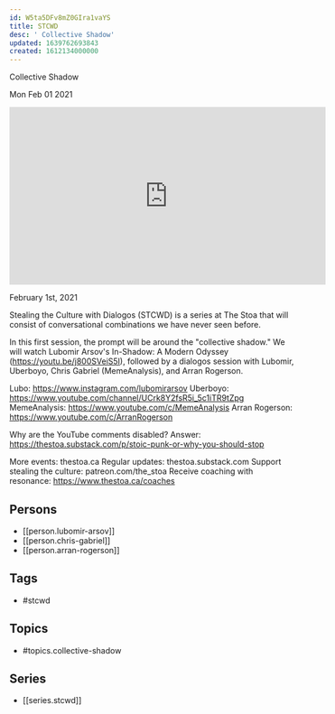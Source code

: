 ```yaml
---
id: W5ta5DFv8mZ0GIra1vaYS
title: STCWD
desc: ' Collective Shadow'
updated: 1639762693843
created: 1612134000000
---
```



 Collective Shadow

Mon Feb 01 2021

<iframe width="560" height="315" src="https://www.youtube.com/embed/EIrnJUj2Cjs" title="STCWD: Collective Shadow w/ Lubomir Arsov, Uberboyo, Chris Gabriel, and Arran Rogerson" frameborder="0" allow="accelerometer; autoplay; clipboard-write; encrypted-media; gyroscope; picture-in-picture" allowfullscreen ></iframe>

February 1st, 2021

Stealing the Culture with Dialogos (STCWD) is a series at The Stoa that will consist of conversational combinations we have never seen before.

In this first session, the prompt will be around the "collective shadow." We will watch Lubomir Arsov's In-Shadow: A Modern Odyssey (https://youtu.be/j800SVeiS5I), followed by a dialogos session with Lubomir, Uberboyo, Chris Gabriel (MemeAnalysis), and Arran Rogerson.

Lubo: https://www.instagram.com/lubomirarsov
Uberboyo: https://www.youtube.com/channel/UCrk8Y2fsR5i_5c1iTR9tZpg
MemeAnalysis: https://www.youtube.com/c/MemeAnalysis
Arran Rogerson: https://www.youtube.com/c/ArranRogerson

Why are the YouTube comments disabled? Answer: https://thestoa.substack.com/p/stoic-punk-or-why-you-should-stop

More events: thestoa.ca
Regular updates: thestoa.substack.com
Support stealing the culture: patreon.com/the_stoa
Receive coaching with resonance: https://www.thestoa.ca/coaches

## Persons

- [[person.lubomir-arsov]]
- [[person.chris-gabriel]]
- [[person.arran-rogerson]]

## Tags

- #stcwd

## Topics

- #topics.collective-shadow

## Series

- [[series.stcwd]]

